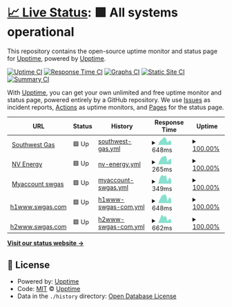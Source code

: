 # [📈 Live Status](https://demo.upptime.js.org): <!--live status--> **🟩 All systems operational**

This repository contains the open-source uptime monitor and status page for [Upptime](https://upptime.js.org), powered by [Upptime](https://github.com/upptime/upptime).

[![Uptime CI](https://github.com/ajshastri/musical-waffle/workflows/Uptime%20CI/badge.svg)](https://github.com/ajshastri/musical-waffle/actions?query=workflow%3A%22Uptime+CI%22)
[![Response Time CI](https://github.com/ajshastri/musical-waffle/workflows/Response%20Time%20CI/badge.svg)](https://github.com/ajshastri/musical-waffle/actions?query=workflow%3A%22Response+Time+CI%22)
[![Graphs CI](https://github.com/ajshastri/musical-waffle/workflows/Graphs%20CI/badge.svg)](https://github.com/ajshastri/musical-waffle/actions?query=workflow%3A%22Graphs+CI%22)
[![Static Site CI](https://github.com/ajshastri/musical-waffle/workflows/Static%20Site%20CI/badge.svg)](https://github.com/ajshastri/musical-waffle/actions?query=workflow%3A%22Static+Site+CI%22)
[![Summary CI](https://github.com/ajshastri/musical-waffle/workflows/Summary%20CI/badge.svg)](https://github.com/ajshastri/musical-waffle/actions?query=workflow%3A%22Summary+CI%22)

With [Upptime](https://upptime.js.org), you can get your own unlimited and free uptime monitor and status page, powered entirely by a GitHub repository. We use [Issues](https://github.com/upptime/upptime/issues) as incident reports, [Actions](https://github.com/ajshastri/musical-waffle/actions) as uptime monitors, and [Pages](https://demo.upptime.js.org) for the status page.

<!--start: status pages-->
<!-- This summary is generated by Upptime (https://github.com/upptime/upptime) -->
<!-- Do not edit this manually, your changes will be overwritten -->
<!-- prettier-ignore -->
| URL | Status | History | Response Time | Uptime |
| --- | ------ | ------- | ------------- | ------ |
| <img alt="" src="https://favicons.githubusercontent.com/www.swgas.com" height="13"> [Southwest Gas](https://www.swgas.com) | 🟩 Up | [southwest-gas.yml](https://github.com/ajshastri/musical-waffle/commits/HEAD/history/southwest-gas.yml) | <details><summary><img alt="Response time graph" src="./graphs/southwest-gas/response-time-week.png" height="20"> 648ms</summary><br><a href="https://ajshastri.github.io/musical-waffle/history/southwest-gas"><img alt="Response time 621" src="https://img.shields.io/endpoint?url=https%3A%2F%2Fraw.githubusercontent.com%2Fajshastri%2Fmusical-waffle%2FHEAD%2Fapi%2Fsouthwest-gas%2Fresponse-time.json"></a><br><a href="https://ajshastri.github.io/musical-waffle/history/southwest-gas"><img alt="24-hour response time 420" src="https://img.shields.io/endpoint?url=https%3A%2F%2Fraw.githubusercontent.com%2Fajshastri%2Fmusical-waffle%2FHEAD%2Fapi%2Fsouthwest-gas%2Fresponse-time-day.json"></a><br><a href="https://ajshastri.github.io/musical-waffle/history/southwest-gas"><img alt="7-day response time 648" src="https://img.shields.io/endpoint?url=https%3A%2F%2Fraw.githubusercontent.com%2Fajshastri%2Fmusical-waffle%2FHEAD%2Fapi%2Fsouthwest-gas%2Fresponse-time-week.json"></a><br><a href="https://ajshastri.github.io/musical-waffle/history/southwest-gas"><img alt="30-day response time 621" src="https://img.shields.io/endpoint?url=https%3A%2F%2Fraw.githubusercontent.com%2Fajshastri%2Fmusical-waffle%2FHEAD%2Fapi%2Fsouthwest-gas%2Fresponse-time-month.json"></a><br><a href="https://ajshastri.github.io/musical-waffle/history/southwest-gas"><img alt="1-year response time 621" src="https://img.shields.io/endpoint?url=https%3A%2F%2Fraw.githubusercontent.com%2Fajshastri%2Fmusical-waffle%2FHEAD%2Fapi%2Fsouthwest-gas%2Fresponse-time-year.json"></a></details> | <details><summary><a href="https://ajshastri.github.io/musical-waffle/history/southwest-gas">100.00%</a></summary><a href="https://ajshastri.github.io/musical-waffle/history/southwest-gas"><img alt="All-time uptime 100.00%" src="https://img.shields.io/endpoint?url=https%3A%2F%2Fraw.githubusercontent.com%2Fajshastri%2Fmusical-waffle%2FHEAD%2Fapi%2Fsouthwest-gas%2Fuptime.json"></a><br><a href="https://ajshastri.github.io/musical-waffle/history/southwest-gas"><img alt="24-hour uptime 100.00%" src="https://img.shields.io/endpoint?url=https%3A%2F%2Fraw.githubusercontent.com%2Fajshastri%2Fmusical-waffle%2FHEAD%2Fapi%2Fsouthwest-gas%2Fuptime-day.json"></a><br><a href="https://ajshastri.github.io/musical-waffle/history/southwest-gas"><img alt="7-day uptime 100.00%" src="https://img.shields.io/endpoint?url=https%3A%2F%2Fraw.githubusercontent.com%2Fajshastri%2Fmusical-waffle%2FHEAD%2Fapi%2Fsouthwest-gas%2Fuptime-week.json"></a><br><a href="https://ajshastri.github.io/musical-waffle/history/southwest-gas"><img alt="30-day uptime 100.00%" src="https://img.shields.io/endpoint?url=https%3A%2F%2Fraw.githubusercontent.com%2Fajshastri%2Fmusical-waffle%2FHEAD%2Fapi%2Fsouthwest-gas%2Fuptime-month.json"></a><br><a href="https://ajshastri.github.io/musical-waffle/history/southwest-gas"><img alt="1-year uptime 100.00%" src="https://img.shields.io/endpoint?url=https%3A%2F%2Fraw.githubusercontent.com%2Fajshastri%2Fmusical-waffle%2FHEAD%2Fapi%2Fsouthwest-gas%2Fuptime-year.json"></a></details>
| <img alt="" src="https://favicons.githubusercontent.com/www.nvenergy.com" height="13"> [NV Energy](https://www.nvenergy.com) | 🟩 Up | [nv-energy.yml](https://github.com/ajshastri/musical-waffle/commits/HEAD/history/nv-energy.yml) | <details><summary><img alt="Response time graph" src="./graphs/nv-energy/response-time-week.png" height="20"> 265ms</summary><br><a href="https://ajshastri.github.io/musical-waffle/history/nv-energy"><img alt="Response time 259" src="https://img.shields.io/endpoint?url=https%3A%2F%2Fraw.githubusercontent.com%2Fajshastri%2Fmusical-waffle%2FHEAD%2Fapi%2Fnv-energy%2Fresponse-time.json"></a><br><a href="https://ajshastri.github.io/musical-waffle/history/nv-energy"><img alt="24-hour response time 235" src="https://img.shields.io/endpoint?url=https%3A%2F%2Fraw.githubusercontent.com%2Fajshastri%2Fmusical-waffle%2FHEAD%2Fapi%2Fnv-energy%2Fresponse-time-day.json"></a><br><a href="https://ajshastri.github.io/musical-waffle/history/nv-energy"><img alt="7-day response time 265" src="https://img.shields.io/endpoint?url=https%3A%2F%2Fraw.githubusercontent.com%2Fajshastri%2Fmusical-waffle%2FHEAD%2Fapi%2Fnv-energy%2Fresponse-time-week.json"></a><br><a href="https://ajshastri.github.io/musical-waffle/history/nv-energy"><img alt="30-day response time 259" src="https://img.shields.io/endpoint?url=https%3A%2F%2Fraw.githubusercontent.com%2Fajshastri%2Fmusical-waffle%2FHEAD%2Fapi%2Fnv-energy%2Fresponse-time-month.json"></a><br><a href="https://ajshastri.github.io/musical-waffle/history/nv-energy"><img alt="1-year response time 259" src="https://img.shields.io/endpoint?url=https%3A%2F%2Fraw.githubusercontent.com%2Fajshastri%2Fmusical-waffle%2FHEAD%2Fapi%2Fnv-energy%2Fresponse-time-year.json"></a></details> | <details><summary><a href="https://ajshastri.github.io/musical-waffle/history/nv-energy">100.00%</a></summary><a href="https://ajshastri.github.io/musical-waffle/history/nv-energy"><img alt="All-time uptime 100.00%" src="https://img.shields.io/endpoint?url=https%3A%2F%2Fraw.githubusercontent.com%2Fajshastri%2Fmusical-waffle%2FHEAD%2Fapi%2Fnv-energy%2Fuptime.json"></a><br><a href="https://ajshastri.github.io/musical-waffle/history/nv-energy"><img alt="24-hour uptime 100.00%" src="https://img.shields.io/endpoint?url=https%3A%2F%2Fraw.githubusercontent.com%2Fajshastri%2Fmusical-waffle%2FHEAD%2Fapi%2Fnv-energy%2Fuptime-day.json"></a><br><a href="https://ajshastri.github.io/musical-waffle/history/nv-energy"><img alt="7-day uptime 100.00%" src="https://img.shields.io/endpoint?url=https%3A%2F%2Fraw.githubusercontent.com%2Fajshastri%2Fmusical-waffle%2FHEAD%2Fapi%2Fnv-energy%2Fuptime-week.json"></a><br><a href="https://ajshastri.github.io/musical-waffle/history/nv-energy"><img alt="30-day uptime 100.00%" src="https://img.shields.io/endpoint?url=https%3A%2F%2Fraw.githubusercontent.com%2Fajshastri%2Fmusical-waffle%2FHEAD%2Fapi%2Fnv-energy%2Fuptime-month.json"></a><br><a href="https://ajshastri.github.io/musical-waffle/history/nv-energy"><img alt="1-year uptime 100.00%" src="https://img.shields.io/endpoint?url=https%3A%2F%2Fraw.githubusercontent.com%2Fajshastri%2Fmusical-waffle%2FHEAD%2Fapi%2Fnv-energy%2Fuptime-year.json"></a></details>
| <img alt="" src="https://favicons.githubusercontent.com/myaccount.swgas.com" height="13"> [Myaccount swgas](https://myaccount.swgas.com) | 🟩 Up | [myaccount-swgas.yml](https://github.com/ajshastri/musical-waffle/commits/HEAD/history/myaccount-swgas.yml) | <details><summary><img alt="Response time graph" src="./graphs/myaccount-swgas/response-time-week.png" height="20"> 349ms</summary><br><a href="https://ajshastri.github.io/musical-waffle/history/myaccount-swgas"><img alt="Response time 352" src="https://img.shields.io/endpoint?url=https%3A%2F%2Fraw.githubusercontent.com%2Fajshastri%2Fmusical-waffle%2FHEAD%2Fapi%2Fmyaccount-swgas%2Fresponse-time.json"></a><br><a href="https://ajshastri.github.io/musical-waffle/history/myaccount-swgas"><img alt="24-hour response time 228" src="https://img.shields.io/endpoint?url=https%3A%2F%2Fraw.githubusercontent.com%2Fajshastri%2Fmusical-waffle%2FHEAD%2Fapi%2Fmyaccount-swgas%2Fresponse-time-day.json"></a><br><a href="https://ajshastri.github.io/musical-waffle/history/myaccount-swgas"><img alt="7-day response time 349" src="https://img.shields.io/endpoint?url=https%3A%2F%2Fraw.githubusercontent.com%2Fajshastri%2Fmusical-waffle%2FHEAD%2Fapi%2Fmyaccount-swgas%2Fresponse-time-week.json"></a><br><a href="https://ajshastri.github.io/musical-waffle/history/myaccount-swgas"><img alt="30-day response time 352" src="https://img.shields.io/endpoint?url=https%3A%2F%2Fraw.githubusercontent.com%2Fajshastri%2Fmusical-waffle%2FHEAD%2Fapi%2Fmyaccount-swgas%2Fresponse-time-month.json"></a><br><a href="https://ajshastri.github.io/musical-waffle/history/myaccount-swgas"><img alt="1-year response time 352" src="https://img.shields.io/endpoint?url=https%3A%2F%2Fraw.githubusercontent.com%2Fajshastri%2Fmusical-waffle%2FHEAD%2Fapi%2Fmyaccount-swgas%2Fresponse-time-year.json"></a></details> | <details><summary><a href="https://ajshastri.github.io/musical-waffle/history/myaccount-swgas">100.00%</a></summary><a href="https://ajshastri.github.io/musical-waffle/history/myaccount-swgas"><img alt="All-time uptime 100.00%" src="https://img.shields.io/endpoint?url=https%3A%2F%2Fraw.githubusercontent.com%2Fajshastri%2Fmusical-waffle%2FHEAD%2Fapi%2Fmyaccount-swgas%2Fuptime.json"></a><br><a href="https://ajshastri.github.io/musical-waffle/history/myaccount-swgas"><img alt="24-hour uptime 100.00%" src="https://img.shields.io/endpoint?url=https%3A%2F%2Fraw.githubusercontent.com%2Fajshastri%2Fmusical-waffle%2FHEAD%2Fapi%2Fmyaccount-swgas%2Fuptime-day.json"></a><br><a href="https://ajshastri.github.io/musical-waffle/history/myaccount-swgas"><img alt="7-day uptime 100.00%" src="https://img.shields.io/endpoint?url=https%3A%2F%2Fraw.githubusercontent.com%2Fajshastri%2Fmusical-waffle%2FHEAD%2Fapi%2Fmyaccount-swgas%2Fuptime-week.json"></a><br><a href="https://ajshastri.github.io/musical-waffle/history/myaccount-swgas"><img alt="30-day uptime 100.00%" src="https://img.shields.io/endpoint?url=https%3A%2F%2Fraw.githubusercontent.com%2Fajshastri%2Fmusical-waffle%2FHEAD%2Fapi%2Fmyaccount-swgas%2Fuptime-month.json"></a><br><a href="https://ajshastri.github.io/musical-waffle/history/myaccount-swgas"><img alt="1-year uptime 100.00%" src="https://img.shields.io/endpoint?url=https%3A%2F%2Fraw.githubusercontent.com%2Fajshastri%2Fmusical-waffle%2FHEAD%2Fapi%2Fmyaccount-swgas%2Fuptime-year.json"></a></details>
| <img alt="" src="https://favicons.githubusercontent.com/h1www.swgas.com" height="13"> [h1www.swgas.com](https://h1www.swgas.com) | 🟩 Up | [h1www-swgas-com.yml](https://github.com/ajshastri/musical-waffle/commits/HEAD/history/h1www-swgas-com.yml) | <details><summary><img alt="Response time graph" src="./graphs/h1www-swgas-com/response-time-week.png" height="20"> 648ms</summary><br><a href="https://ajshastri.github.io/musical-waffle/history/h1www-swgas-com"><img alt="Response time 700" src="https://img.shields.io/endpoint?url=https%3A%2F%2Fraw.githubusercontent.com%2Fajshastri%2Fmusical-waffle%2FHEAD%2Fapi%2Fh1www-swgas-com%2Fresponse-time.json"></a><br><a href="https://ajshastri.github.io/musical-waffle/history/h1www-swgas-com"><img alt="24-hour response time 428" src="https://img.shields.io/endpoint?url=https%3A%2F%2Fraw.githubusercontent.com%2Fajshastri%2Fmusical-waffle%2FHEAD%2Fapi%2Fh1www-swgas-com%2Fresponse-time-day.json"></a><br><a href="https://ajshastri.github.io/musical-waffle/history/h1www-swgas-com"><img alt="7-day response time 648" src="https://img.shields.io/endpoint?url=https%3A%2F%2Fraw.githubusercontent.com%2Fajshastri%2Fmusical-waffle%2FHEAD%2Fapi%2Fh1www-swgas-com%2Fresponse-time-week.json"></a><br><a href="https://ajshastri.github.io/musical-waffle/history/h1www-swgas-com"><img alt="30-day response time 700" src="https://img.shields.io/endpoint?url=https%3A%2F%2Fraw.githubusercontent.com%2Fajshastri%2Fmusical-waffle%2FHEAD%2Fapi%2Fh1www-swgas-com%2Fresponse-time-month.json"></a><br><a href="https://ajshastri.github.io/musical-waffle/history/h1www-swgas-com"><img alt="1-year response time 700" src="https://img.shields.io/endpoint?url=https%3A%2F%2Fraw.githubusercontent.com%2Fajshastri%2Fmusical-waffle%2FHEAD%2Fapi%2Fh1www-swgas-com%2Fresponse-time-year.json"></a></details> | <details><summary><a href="https://ajshastri.github.io/musical-waffle/history/h1www-swgas-com">100.00%</a></summary><a href="https://ajshastri.github.io/musical-waffle/history/h1www-swgas-com"><img alt="All-time uptime 100.00%" src="https://img.shields.io/endpoint?url=https%3A%2F%2Fraw.githubusercontent.com%2Fajshastri%2Fmusical-waffle%2FHEAD%2Fapi%2Fh1www-swgas-com%2Fuptime.json"></a><br><a href="https://ajshastri.github.io/musical-waffle/history/h1www-swgas-com"><img alt="24-hour uptime 100.00%" src="https://img.shields.io/endpoint?url=https%3A%2F%2Fraw.githubusercontent.com%2Fajshastri%2Fmusical-waffle%2FHEAD%2Fapi%2Fh1www-swgas-com%2Fuptime-day.json"></a><br><a href="https://ajshastri.github.io/musical-waffle/history/h1www-swgas-com"><img alt="7-day uptime 100.00%" src="https://img.shields.io/endpoint?url=https%3A%2F%2Fraw.githubusercontent.com%2Fajshastri%2Fmusical-waffle%2FHEAD%2Fapi%2Fh1www-swgas-com%2Fuptime-week.json"></a><br><a href="https://ajshastri.github.io/musical-waffle/history/h1www-swgas-com"><img alt="30-day uptime 100.00%" src="https://img.shields.io/endpoint?url=https%3A%2F%2Fraw.githubusercontent.com%2Fajshastri%2Fmusical-waffle%2FHEAD%2Fapi%2Fh1www-swgas-com%2Fuptime-month.json"></a><br><a href="https://ajshastri.github.io/musical-waffle/history/h1www-swgas-com"><img alt="1-year uptime 100.00%" src="https://img.shields.io/endpoint?url=https%3A%2F%2Fraw.githubusercontent.com%2Fajshastri%2Fmusical-waffle%2FHEAD%2Fapi%2Fh1www-swgas-com%2Fuptime-year.json"></a></details>
| <img alt="" src="https://favicons.githubusercontent.com/h2www.swgas.com" height="13"> [h2www.swgas.com](https://h2www.swgas.com) | 🟩 Up | [h2www-swgas-com.yml](https://github.com/ajshastri/musical-waffle/commits/HEAD/history/h2www-swgas-com.yml) | <details><summary><img alt="Response time graph" src="./graphs/h2www-swgas-com/response-time-week.png" height="20"> 662ms</summary><br><a href="https://ajshastri.github.io/musical-waffle/history/h2www-swgas-com"><img alt="Response time 953" src="https://img.shields.io/endpoint?url=https%3A%2F%2Fraw.githubusercontent.com%2Fajshastri%2Fmusical-waffle%2FHEAD%2Fapi%2Fh2www-swgas-com%2Fresponse-time.json"></a><br><a href="https://ajshastri.github.io/musical-waffle/history/h2www-swgas-com"><img alt="24-hour response time 428" src="https://img.shields.io/endpoint?url=https%3A%2F%2Fraw.githubusercontent.com%2Fajshastri%2Fmusical-waffle%2FHEAD%2Fapi%2Fh2www-swgas-com%2Fresponse-time-day.json"></a><br><a href="https://ajshastri.github.io/musical-waffle/history/h2www-swgas-com"><img alt="7-day response time 662" src="https://img.shields.io/endpoint?url=https%3A%2F%2Fraw.githubusercontent.com%2Fajshastri%2Fmusical-waffle%2FHEAD%2Fapi%2Fh2www-swgas-com%2Fresponse-time-week.json"></a><br><a href="https://ajshastri.github.io/musical-waffle/history/h2www-swgas-com"><img alt="30-day response time 953" src="https://img.shields.io/endpoint?url=https%3A%2F%2Fraw.githubusercontent.com%2Fajshastri%2Fmusical-waffle%2FHEAD%2Fapi%2Fh2www-swgas-com%2Fresponse-time-month.json"></a><br><a href="https://ajshastri.github.io/musical-waffle/history/h2www-swgas-com"><img alt="1-year response time 953" src="https://img.shields.io/endpoint?url=https%3A%2F%2Fraw.githubusercontent.com%2Fajshastri%2Fmusical-waffle%2FHEAD%2Fapi%2Fh2www-swgas-com%2Fresponse-time-year.json"></a></details> | <details><summary><a href="https://ajshastri.github.io/musical-waffle/history/h2www-swgas-com">100.00%</a></summary><a href="https://ajshastri.github.io/musical-waffle/history/h2www-swgas-com"><img alt="All-time uptime 100.00%" src="https://img.shields.io/endpoint?url=https%3A%2F%2Fraw.githubusercontent.com%2Fajshastri%2Fmusical-waffle%2FHEAD%2Fapi%2Fh2www-swgas-com%2Fuptime.json"></a><br><a href="https://ajshastri.github.io/musical-waffle/history/h2www-swgas-com"><img alt="24-hour uptime 100.00%" src="https://img.shields.io/endpoint?url=https%3A%2F%2Fraw.githubusercontent.com%2Fajshastri%2Fmusical-waffle%2FHEAD%2Fapi%2Fh2www-swgas-com%2Fuptime-day.json"></a><br><a href="https://ajshastri.github.io/musical-waffle/history/h2www-swgas-com"><img alt="7-day uptime 100.00%" src="https://img.shields.io/endpoint?url=https%3A%2F%2Fraw.githubusercontent.com%2Fajshastri%2Fmusical-waffle%2FHEAD%2Fapi%2Fh2www-swgas-com%2Fuptime-week.json"></a><br><a href="https://ajshastri.github.io/musical-waffle/history/h2www-swgas-com"><img alt="30-day uptime 100.00%" src="https://img.shields.io/endpoint?url=https%3A%2F%2Fraw.githubusercontent.com%2Fajshastri%2Fmusical-waffle%2FHEAD%2Fapi%2Fh2www-swgas-com%2Fuptime-month.json"></a><br><a href="https://ajshastri.github.io/musical-waffle/history/h2www-swgas-com"><img alt="1-year uptime 100.00%" src="https://img.shields.io/endpoint?url=https%3A%2F%2Fraw.githubusercontent.com%2Fajshastri%2Fmusical-waffle%2FHEAD%2Fapi%2Fh2www-swgas-com%2Fuptime-year.json"></a></details>

<!--end: status pages-->

[**Visit our status website →**](https://demo.upptime.js.org)

## 📄 License

- Powered by: [Upptime](https://github.com/upptime/upptime)
- Code: [MIT](./LICENSE) © [Upptime](https://upptime.js.org)
- Data in the `./history` directory: [Open Database License](https://opendatacommons.org/licenses/odbl/1-0/)

